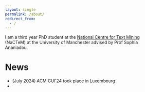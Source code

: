 ```yaml
---
layout: single
permalink: /about/
redirect_from:
  - /
---
```


I am a third year PhD student at the [National Centre for Text Mining](http://nactem.ac.uk/) (NaCTeM) at the
University of Manchester advised by Prof Sophia Ananiadou. 



# News

 * (July 2024) ACM CUI'24 took place in Luxembourg
 * 